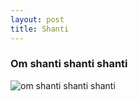 ```yaml
---
layout: post
title: Shanti
---
```

### Om shanti shanti shanti

![om shanti shanti shanti](crenteriam.github.io/images/IMG_20181219_100837.jpg "Om shanti, shanti, shanti.")
<!--stackedit_data:
eyJoaXN0b3J5IjpbMjAxNjkyNTgxM119
-->